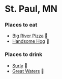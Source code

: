 # St. Paul, MN

### Places to eat
- [Big River Pizza](http://www.bigriverpizza.com) :pizza:
- [Handsome Hog](http://www.handsomehog.com) :pig:

### Places to drink
- [Surly](http://www.surlybrewing.com) :beer:
- [Great Waters](http://greatwatersbc.com/) :beer: